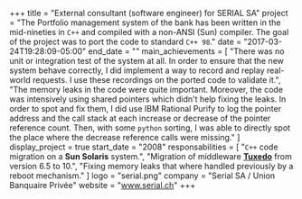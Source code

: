 +++
title = "External consultant (software engineer) for SERIAL SA"
project = "The Portfolio management system of the bank has been written in the mid-nineties in `C++` and compiled with a non-ANSI (Sun) compiler. The goal of the project was to port the code to standard `C++ 98`."
date = "2017-03-24T19:28:09-05:00"
end_date = ""
main_achievements = [
  "There was no unit or integration test of the system at all. In order to ensure that the new system behave correctly, I did implement a way to record and replay real-world requests. I use these recordings on the ported code to validate it.",
  "The memory leaks in the code were quite important. Moreover, the code was intensively using shared pointers which didn't help fixing the leaks. In order to spot and fix them, I did use IBM Rational Purify to log the pointer address and the call stack at each increase or decrease of the pointer reference count. Then, with some `python` sorting, I was able to directly spot the place where the decrease reference calls were missing."
]
display_project = true
start_date = "2008"
responsabilities = [
  "`C++` code migration on a **Sun Solaris** system.",
  "Migration of middleware [**Tuxedo**](http://www.oracle.com/technetwork/middleware/tuxedo/overview/index.html) from version 6.5 to 10.",
  "Fixing memory leaks that where handled previously by a reboot mechanism."
]
logo = "serial.png"
company = "Serial SA / Union Banquaire Privée"
website = "www.serial.ch"
+++
